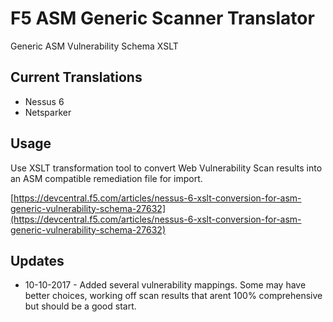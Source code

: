 # F5 ASM Generic Scanner Translator
Generic ASM Vulnerability Schema XSLT

## Current Translations
* Nessus 6
* Netsparker

## Usage
Use XSLT transformation tool to convert Web Vulnerability Scan results into an ASM compatible remediation file for import.

[https://devcentral.f5.com/articles/nessus-6-xslt-conversion-for-asm-generic-vulnerability-schema-27632](https://devcentral.f5.com/articles/nessus-6-xslt-conversion-for-asm-generic-vulnerability-schema-27632)

## Updates
* 10-10-2017 - Added several vulnerability mappings.  Some may have better choices, working off scan results that arent 100% comprehensive but should be a good start.
